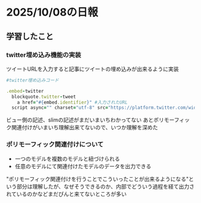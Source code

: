 # 2025/10/08の日報
## 学習したこと
### twitter埋め込み機能の実装
ツイートURLを入力すると記事にツイートの埋め込みが出来るように実装
```ruby
#twitter埋め込みコード

.embed-twitter
  blockquote.twitter-tweet
    a href="#{embed.identifier}" #入力されたURL
  script async="" charset="utf-8" src="https://platform.twitter.com/widgets.js" #ブロック要素がi.frameに置換される
```

ビュー側の記述、slimの記述がまだいまいちわかってない
あとポリモーフィック関連付けがいまいち理解出来てないので、いつか理解を深めた
### ポリモーフィック関連付けについて
* 一つのモデルを複数のモデルと紐づけられる
* 任意のモデルにて関連付けたモデルのデータを出力できる

"ポリモーフィック関連付けを行うことでこういったことが出来るようになる"という部分は理解したが、なぜそうできるのか、内部でどういう過程を経て出力されているのかなどまだぴんと来てないところが多い